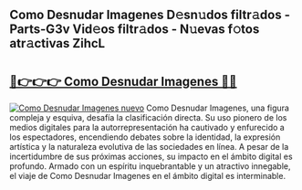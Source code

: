 ## Como Desnudar Imagenes D𝚎sn𝚞dos filtr𝚊dos - Parts-G3v Vid𝚎os filtr𝚊dos - N𝚞evas f𝚘tos atr𝚊ctivas ZihcL

# <h2><a href="http://mb2wvk.tromn.icu/?c=Como+Desnudar+Imagenes">🔗👉👉👉 Como Desnudar Imagenes 🔗🔗</a></h2>

[![Como Desnudar Imagenes nuevo](https://i.imgur.com/pEAQMta.gif)](http://mb2wvk.tromn.icu/?c=Como+Desnudar+Imagenes)
Como Desnudar Imagenes, una figura compleja y esquiva, desafía la clasificación directa. Su uso pionero de los medios digitales para la autorrepresentación ha cautivado y enfurecido a los espectadores, encendiendo debates sobre la identidad, la expresión artística y la naturaleza evolutiva de las sociedades en línea. A pesar de la incertidumbre de sus próximas acciones, su impacto en el ámbito digital es profundo. Armado con un espíritu inquebrantable y un atractivo innegable, el viaje de Como Desnudar Imagenes en el ámbito digital es interminable.
